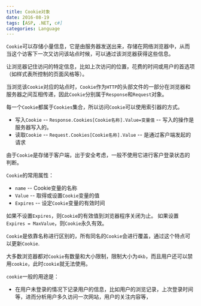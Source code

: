 ```yaml
---
title: Cookie对象
date: 2016-08-19
tags: [ASP, .NET, c#]
categories: Language
---
```


`Cookie`可以存储小量信息，它是由服务器发送出来，存储在网络浏览器中，从而当这个访客下一次又访问该站点时候，可以通过该浏览器获得这些信息。

让浏览器记住访问的特定信息，比如上次访问的位置，花费的时间或用户的首选项（如样式表所控制的页面风格等）。

当浏览该`Cookie`对应的站点时，`Cookie`作为`HTTP`的头部文件的一部分在浏览器和服务器之间互相传递，因此`Cookie`分别属于`Response`和`Request`对象。

每一个`Cookie`都属于`Cookies`集合，所以访问`Cookie`可以使用索引器的方式。

- 写入`Cookie` -- `Response.Cookies[Cookie名称].Value=变量值` -- 写入的操作是服务器写入的。
- 读取`Cookie` -- `Request.Cookies[Cookie名称].Value` -- 是通过客户端发起的请求

由于`Cookie`是存储于客户端，出于安全考虑，一般不使用它进行客户登录状态的判断。

`Cookie`的常用属性：
- `name` -- Cookie变量的名称
- `Value` -- 取得或设置`Cookie`变量的值
- `Expires` -- 设定`Cookie`变量的有效时间

如果不设置`Expires`，则`Cookie`的有效值到浏览器程序关闭为止。
如果设置`Expires = MaxValue`，则`Cookie`永久有效。

`Cookie`是依靠名称进行区别的，所有同名的`Cookie`会进行覆盖，通过这个特点可以更新`Cookie`.

大多数浏览器都对`Cookie`有数量和大小限制，限制大小为`4kb`，而且用户还可以禁用`cookie`，此时`cookie`就无法使用。

`cookie`一般的用途是：
- 在用户未登录的情况下记录用户的信息，比如用户的浏览记录，上次登录时间等，进而分析用户多久访问一次网站，用户的关注内容等，